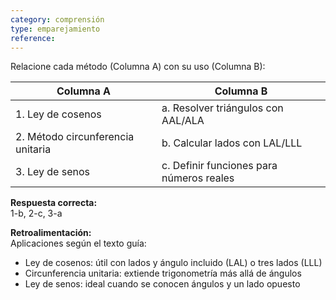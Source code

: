 ```yaml
---
category: comprensión
type: emparejamiento
reference:
---
```


Relacione cada método (Columna A) con su uso (Columna B):

| Columna A               | Columna B                          |
|-------------------------|------------------------------------|
| 1. Ley de cosenos       | a. Resolver triángulos con AAL/ALA |
| 2. Método circunferencia unitaria | b. Calcular lados con LAL/LLL |
| 3. Ley de senos         | c. Definir funciones para números reales |

**Respuesta correcta:**  
1-b, 2-c, 3-a

**Retroalimentación:**  
Aplicaciones según el texto guía:
- Ley de cosenos: útil con lados y ángulo incluido (LAL) o tres lados (LLL)
- Circunferencia unitaria: extiende trigonometría más allá de ángulos
- Ley de senos: ideal cuando se conocen ángulos y un lado opuesto
